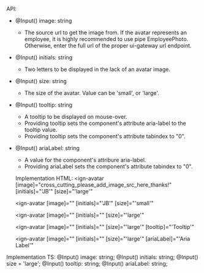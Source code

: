 API: 
* @Input() image: string
  * The source url to get the image from. If the avatar represents an employee, it is highly recommended to use pipe EmployeePhoto. Otherwise, enter the full url of the proper ui-gateway url endpoint.

* @Input() initials: string
  * Two letters to be displayed in the lack of an avatar image.
  
* @Input() size: string
  * The size of the avatar. Value can be 'small', or 'large'.

* @Input() tooltip: string
  * A tooltip to be displayed on mouse-over.
  * Providing tooltip sets the component's attribute aria-label to the tooltip value.
  * Providing tooltip sets the component's attribute tabindex to "0".

* @Input() ariaLabel: string
  * A value for the component's attribure aria-label.
  * Providing ariaLabel sets the component's attribute tabindex to "0".

  Implementation HTML: 
    <ign-avatar 
        [image]="cross_cutting_please_add_image_src_here_thanks!"
        [initials]="'JB'"
        [size]="'large'"
    ></ign-avatar>
    <ign-avatar 
        [image]=""
        [initials]="'JB'"
        [size]="'small'"
    ></ign-avatar>
    <ign-avatar 
        [image]=""
        [initials]=""
        [size]="'large'"
    ></ign-avatar>
    <ign-avatar 
        [image]=""
        [initials]=""
        [size]="'large'"
        [tooltip]="'Tooltip'"
    ></ign-avatar>
    <ign-avatar 
        [image]=""
        [initials]=""
        [size]="'large'"
        [ariaLabel]="'Aria Label'"
    ></ign-avatar>

Implementation TS: 
  @Input() image: string;
  @Input() initials: string;
  @Input() size = 'large';
  @Input() tooltip: string;
  @Input() ariaLabel: string;